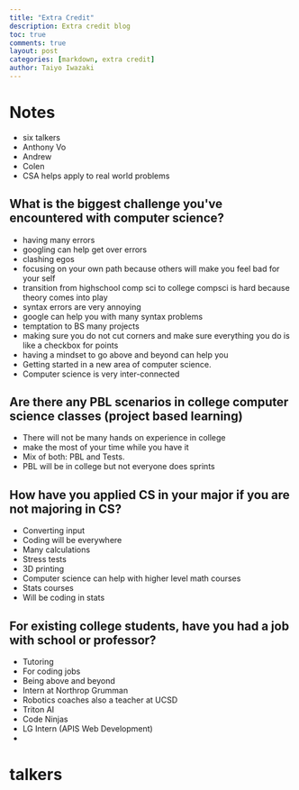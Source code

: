```yaml
---
title: "Extra Credit"
description: Extra credit blog 
toc: true
comments: true
layout: post
categories: [markdown, extra credit]
author: Taiyo Iwazaki
---
```


# Notes

- six talkers
- Anthony Vo
- Andrew 
- Colen
- CSA helps apply to real world problems

## What is the biggest challenge you've encountered with computer science?
- having many errors
- googling can help get over errors
- clashing egos
- focusing on your own path because others will make you feel bad for your self
- transition from highschool comp sci to college compsci is hard because theory comes into play
- syntax errors are very annoying
- google can help you with many syntax problems
- temptation to BS many projects
- making sure you do not cut corners and make sure everything you do is like a checkbox for points
- having a mindset to go above and beyond can help you
- Getting started in a new area of computer science. 
- Computer science is very inter-connected

## Are there any PBL scenarios in college computer science classes (project based learning)
- There will not be many hands on experience in college
- make the most of your time while you have it
- Mix of both: PBL and Tests.
- PBL will be in college but not everyone does sprints 

## How have you applied CS in your major if you are not majoring in CS?
- Converting input
- Coding will be everywhere
- Many calculations
- Stress tests
- 3D printing
- Computer science can help with higher level math courses 
- Stats courses
- Will be coding in stats

## For existing college students, have you had a job with school or professor?
- Tutoring
- For coding jobs
- Being above and beyond 
- Intern at Northrop Grumman
- Robotics coaches also a teacher at UCSD
- Triton AI
- Code Ninjas
- LG Intern (APIS Web Development)
- 
# talkers